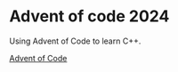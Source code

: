 # Advent of code 2024
Using Advent of Code to learn C++.

[Advent of Code](https://adventofcode.com/2024)
